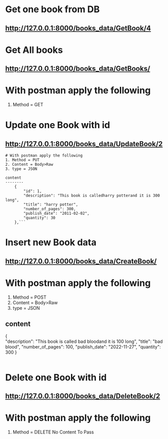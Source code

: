 


# Get one book from DB
## http://127.0.0.1:8000/books_data/GetBook/4

# Get All books
## http://127.0.0.1:8000/books_data/GetBooks/

# With postman apply the following
1. Method = GET 

# Update one Book with id
## http://127.0.0.1:8000/books_data/UpdateBook/2
```
# With postman apply the following
1. Method = PUT 
2. Content = Body>Raw
3. type = JSON

content
--------
    {
        "id": 1,
        "description": "This book is calledharry potterand it is 300 long",
        "title": "harry potter",
        "number_of_pages": 300,
        "publish_date": "2011-02-02",
        "quantity": 30
    },```
```
# Insert new Book data
## http://127.0.0.1:8000/books_data/CreateBook/

# With postman apply the following
1. Method = POST 
2. Content = Body>Raw
3. type = JSON

content
--------
{  
        "description": "This book is called bad bloodand it is 100 long",
        "title": "bad blood",
        "number_of_pages": 100,
        "publish_date": "2022-11-27",
        "quantity": 300
    }
```
```
# Delete one Book with id
## http://127.0.0.1:8000/books_data/DeleteBook/2

# With postman apply the following
1. Method = DELETE 
No Content To Pass
```

